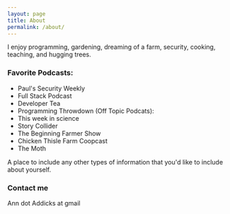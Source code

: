 ```yaml
---
layout: page
title: About
permalink: /about/
---
```


I enjoy programming, gardening, dreaming of a farm, security, cooking, teaching, and hugging trees.  

### Favorite Podcasts:
* Paul's Security Weekly
* Full Stack Podcast
* Developer Tea
* Programming Throwdown
(Off Topic Podcats):
* This week in science
* Story Collider
* The Beginning Farmer Show
* Chicken Thisle Farm Coopcast
* The Moth

A place to include any other types of information that you'd like to include about yourself.

### Contact me

Ann dot Addicks at gmail
